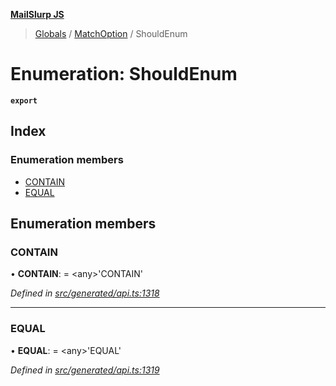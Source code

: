 **[MailSlurp JS](../README.md)**

> [Globals](../README.md) / [MatchOption](../modules/matchoption.md) / ShouldEnum

# Enumeration: ShouldEnum

**`export`** 

## Index

### Enumeration members

* [CONTAIN](matchoption.shouldenum.md#contain)
* [EQUAL](matchoption.shouldenum.md#equal)

## Enumeration members

### CONTAIN

•  **CONTAIN**:  = \<any>'CONTAIN'

*Defined in [src/generated/api.ts:1318](https://github.com/mailslurp/mailslurp-client/blob/717d89d/src/generated/api.ts#L1318)*

___

### EQUAL

•  **EQUAL**:  = \<any>'EQUAL'

*Defined in [src/generated/api.ts:1319](https://github.com/mailslurp/mailslurp-client/blob/717d89d/src/generated/api.ts#L1319)*
